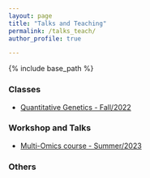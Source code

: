 ```yaml
---
layout: page
title: "Talks and Teaching"
permalink: /talks_teach/
author_profile: true

---
```


{% include base_path %}


### Classes

- [Quantitative Genetics - Fall/2022](talks_teach/QuantGen/index.md)

### Workshop and Talks 

- [Multi-Omics course - Summer/2023](talks_teach/Multi_Omics23/index.md)


### Others


